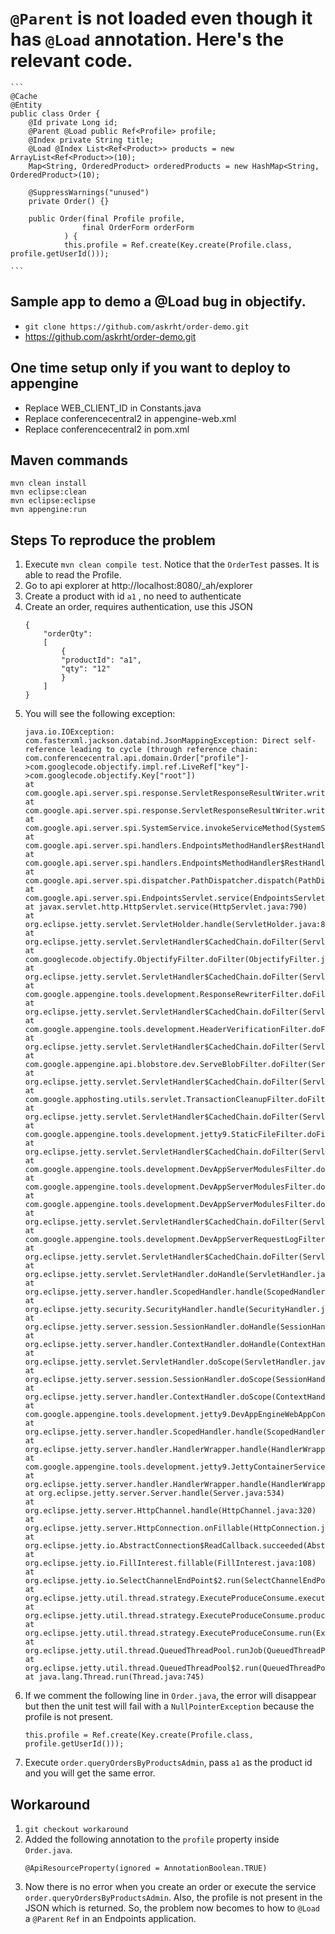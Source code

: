 #  `@Parent` is not loaded even though it has `@Load` annotation. Here's the relevant code.
    ```
    @Cache
    @Entity
    public class Order {
        @Id private Long id;
        @Parent @Load public Ref<Profile> profile;
        @Index private String title;
        @Load @Index List<Ref<Product>> products = new ArrayList<Ref<Product>>(10);
        Map<String, OrderedProduct> orderedProducts = new HashMap<String, OrderedProduct>(10);

        @SuppressWarnings("unused")
        private Order() {}
        
        public Order(final Profile profile,
                    final OrderForm orderForm
                ) {
                this.profile = Ref.create(Key.create(Profile.class, profile.getUserId()));

    ```
## Sample app to demo a @Load bug in objectify.
- `git clone https://github.com/askrht/order-demo.git`
- https://github.com/askrht/order-demo.git

## One time setup only if you want to deploy to appengine
- Replace WEB_CLIENT_ID in Constants.java
- Replace conferencecentral2 in appengine-web.xml
- Replace conferencecentral2 in pom.xml

## Maven commands
    mvn clean install
    mvn eclipse:clean
    mvn eclipse:eclipse
    mvn appengine:run

## Steps To reproduce the problem
1. Execute `mvn clean compile test`. Notice that the `OrderTest` passes. It is able to read the Profile.
1. Go to api explorer at http://localhost:8080/_ah/explorer
1. Create a product with id `a1` , no need to authenticate
1. Create an order, requires authentication, use this JSON
    ```
    {
        "orderQty": 
        [
            {
            "productId": "a1",
            "qty": "12"
            }
        ]
    }
    ```
1. You will see the following exception:
    ```
    java.io.IOException: com.fasterxml.jackson.databind.JsonMappingException: Direct self-reference leading to cycle (through reference chain: com.conferencecentral.api.domain.Order["profile"]->com.googlecode.objectify.impl.ref.LiveRef["key"]->com.googlecode.objectify.Key["root"])
	at com.google.api.server.spi.response.ServletResponseResultWriter.writeValueAsString(ServletResponseResultWriter.java:212)
	at com.google.api.server.spi.response.ServletResponseResultWriter.write(ServletResponseResultWriter.java:101)
	at com.google.api.server.spi.SystemService.invokeServiceMethod(SystemService.java:352)
	at com.google.api.server.spi.handlers.EndpointsMethodHandler$RestHandler.handle(EndpointsMethodHandler.java:119)
	at com.google.api.server.spi.handlers.EndpointsMethodHandler$RestHandler.handle(EndpointsMethodHandler.java:102)
	at com.google.api.server.spi.dispatcher.PathDispatcher.dispatch(PathDispatcher.java:50)
	at com.google.api.server.spi.EndpointsServlet.service(EndpointsServlet.java:71)
	at javax.servlet.http.HttpServlet.service(HttpServlet.java:790)
	at org.eclipse.jetty.servlet.ServletHolder.handle(ServletHolder.java:848)
	at org.eclipse.jetty.servlet.ServletHandler$CachedChain.doFilter(ServletHandler.java:1772)
	at com.googlecode.objectify.ObjectifyFilter.doFilter(ObjectifyFilter.java:48)
	at org.eclipse.jetty.servlet.ServletHandler$CachedChain.doFilter(ServletHandler.java:1759)
	at com.google.appengine.tools.development.ResponseRewriterFilter.doFilter(ResponseRewriterFilter.java:134)
	at org.eclipse.jetty.servlet.ServletHandler$CachedChain.doFilter(ServletHandler.java:1759)
	at com.google.appengine.tools.development.HeaderVerificationFilter.doFilter(HeaderVerificationFilter.java:34)
	at org.eclipse.jetty.servlet.ServletHandler$CachedChain.doFilter(ServletHandler.java:1759)
	at com.google.appengine.api.blobstore.dev.ServeBlobFilter.doFilter(ServeBlobFilter.java:63)
	at org.eclipse.jetty.servlet.ServletHandler$CachedChain.doFilter(ServletHandler.java:1759)
	at com.google.apphosting.utils.servlet.TransactionCleanupFilter.doFilter(TransactionCleanupFilter.java:48)
	at org.eclipse.jetty.servlet.ServletHandler$CachedChain.doFilter(ServletHandler.java:1759)
	at com.google.appengine.tools.development.jetty9.StaticFileFilter.doFilter(StaticFileFilter.java:123)
	at org.eclipse.jetty.servlet.ServletHandler$CachedChain.doFilter(ServletHandler.java:1759)
	at com.google.appengine.tools.development.DevAppServerModulesFilter.doDirectRequest(DevAppServerModulesFilter.java:366)
	at com.google.appengine.tools.development.DevAppServerModulesFilter.doDirectModuleRequest(DevAppServerModulesFilter.java:349)
	at com.google.appengine.tools.development.DevAppServerModulesFilter.doFilter(DevAppServerModulesFilter.java:116)
	at org.eclipse.jetty.servlet.ServletHandler$CachedChain.doFilter(ServletHandler.java:1759)
	at com.google.appengine.tools.development.DevAppServerRequestLogFilter.doFilter(DevAppServerRequestLogFilter.java:44)
	at org.eclipse.jetty.servlet.ServletHandler$CachedChain.doFilter(ServletHandler.java:1751)
	at org.eclipse.jetty.servlet.ServletHandler.doHandle(ServletHandler.java:582)
	at org.eclipse.jetty.server.handler.ScopedHandler.handle(ScopedHandler.java:143)
	at org.eclipse.jetty.security.SecurityHandler.handle(SecurityHandler.java:524)
	at org.eclipse.jetty.server.session.SessionHandler.doHandle(SessionHandler.java:226)
	at org.eclipse.jetty.server.handler.ContextHandler.doHandle(ContextHandler.java:1180)
	at org.eclipse.jetty.servlet.ServletHandler.doScope(ServletHandler.java:512)
	at org.eclipse.jetty.server.session.SessionHandler.doScope(SessionHandler.java:185)
	at org.eclipse.jetty.server.handler.ContextHandler.doScope(ContextHandler.java:1112)
	at com.google.appengine.tools.development.jetty9.DevAppEngineWebAppContext.doScope(DevAppEngineWebAppContext.java:94)
	at org.eclipse.jetty.server.handler.ScopedHandler.handle(ScopedHandler.java:141)
	at org.eclipse.jetty.server.handler.HandlerWrapper.handle(HandlerWrapper.java:134)
	at com.google.appengine.tools.development.jetty9.JettyContainerService$ApiProxyHandler.handle(JettyContainerService.java:597)
	at org.eclipse.jetty.server.handler.HandlerWrapper.handle(HandlerWrapper.java:134)
	at org.eclipse.jetty.server.Server.handle(Server.java:534)
	at org.eclipse.jetty.server.HttpChannel.handle(HttpChannel.java:320)
	at org.eclipse.jetty.server.HttpConnection.onFillable(HttpConnection.java:251)
	at org.eclipse.jetty.io.AbstractConnection$ReadCallback.succeeded(AbstractConnection.java:283)
	at org.eclipse.jetty.io.FillInterest.fillable(FillInterest.java:108)
	at org.eclipse.jetty.io.SelectChannelEndPoint$2.run(SelectChannelEndPoint.java:93)
	at org.eclipse.jetty.util.thread.strategy.ExecuteProduceConsume.executeProduceConsume(ExecuteProduceConsume.java:303)
	at org.eclipse.jetty.util.thread.strategy.ExecuteProduceConsume.produceConsume(ExecuteProduceConsume.java:148)
	at org.eclipse.jetty.util.thread.strategy.ExecuteProduceConsume.run(ExecuteProduceConsume.java:136)
	at org.eclipse.jetty.util.thread.QueuedThreadPool.runJob(QueuedThreadPool.java:671)
	at org.eclipse.jetty.util.thread.QueuedThreadPool$2.run(QueuedThreadPool.java:589)
	at java.lang.Thread.run(Thread.java:745)
    ```
1. If we comment the following line in `Order.java`, the error will disappear but then the unit test will fail with a `NullPointerException` because the profile is not present.
    ```
    this.profile = Ref.create(Key.create(Profile.class, profile.getUserId()));
    ```
1. Execute `order.queryOrdersByProductsAdmin`, pass `a1` as the product id and you will get the same error.

## Workaround
1. `git checkout workaround`
1. Added the following annotation to the `profile` property inside `Order.java`.
    ```
	@ApiResourceProperty(ignored = AnnotationBoolean.TRUE)
	```
1. Now there is no error when you create an order or execute the service `order.queryOrdersByProductsAdmin`. Also, the profile is not present in the JSON which is returned. So, the problem now becomes to how to `@Load` a `@Parent` `Ref` in an Endpoints application.
